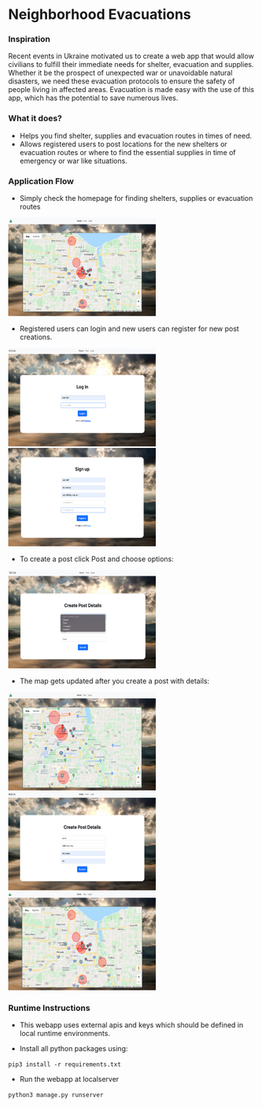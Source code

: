 # Neighborhood Evacuations

### Inspiration

Recent events in Ukraine motivated us to create a web app that would allow civilians to fulfill their immediate needs for shelter, evacuation and supplies. Whether it be the prospect of unexpected war or unavoidable natural disasters, we need these evacuation protocols to ensure the safety of people living in affected areas. Evacuation is made easy with the use of this app, which has the potential to save numerous lives.

### What it does?
* Helps you find shelter, supplies and evacuation routes in times of need.
* Allows registered users to post locations for the new shelters or evacuation routes or where to find the essential supplies in time of emergency or war like situations.

### Application Flow
* Simply check the homepage for finding shelters, supplies or evacuation routes

<img src="https://github.com/nikhilchaudhary0126/neva/blob/main/outputs/Home.jpg" alt="BFS" width="300" height="200"> 

* Registered users can login and new users can register for new post creations.

<img src="https://github.com/nikhilchaudhary0126/neva/blob/main/outputs/Login.jpg" alt="BFS" width="300" height="200">  <img src="https://github.com/nikhilchaudhary0126/neva/blob/main/outputs/Register.jpg" alt="BFS" width="300" height="200">

* To create a post click Post and choose options:

<img src="https://github.com/nikhilchaudhary0126/neva/blob/main/outputs/Post%20options.jpg" alt="BFS" width="300" height="200">

* The map gets updated after you create a post with details:

<img src="https://github.com/nikhilchaudhary0126/neva/blob/main/outputs/Flow-before.jpg" alt="BFS" width="300" height="200">  <img src="https://github.com/nikhilchaudhary0126/neva/blob/main/outputs/Flow-post.jpg" alt="BFS" width="300" height="200">  <img src="https://github.com/nikhilchaudhary0126/neva/blob/main/outputs/Flow-after.jpg" alt="BFS" width="300" height="200">

### Runtime Instructions
* This webapp uses external apis and keys which should be defined in local runtime environments.

* Install all python packages using:

```pip3 install -r requirements.txt```
* Run the webapp at localserver

```python3 manage.py runserver```
